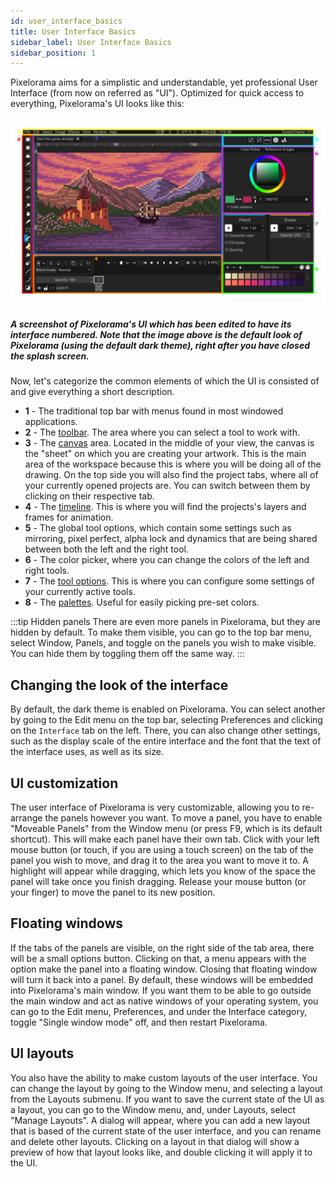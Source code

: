 ```yaml
---
id: user_interface_basics
title: User Interface Basics
sidebar_label: User Interface Basics
sidebar_position: 1
---
```


Pixelorama aims for a simplistic and understandable, yet professional User Interface (from now on referred as "UI"). Optimized for quick access to everything, Pixelorama's UI looks like this:

![A screenshot of Pixelorama's UI which has been edited to have its interface numbered.](../../../static/img/ui-introduction.png)

##### A screenshot of Pixelorama's UI which has been edited to have its interface numbered. Note that the image above is the default look of Pixelorama (using the default dark theme), right after you have closed the splash screen.

Now, let's categorize the common elements of which the UI is consisted of and give everything a short description.

- **1** - The traditional top bar with menus found in most windowed applications.
- **2** - The [toolbar](../tools). The area where you can select a tool to work with.
- **3** - The [canvas](canvas) area. Located in the middle of your view, the canvas is the "sheet" on which you are creating your artwork. This is the main area of the workspace because this is where you will be doing all of the drawing. On the top side you will also find the project tabs, where all of your currently opened projects are. You can switch between them by clicking on their respective tab.
- **4** - The [timeline](timeline). This is where you will find the projects's layers and frames for animation.
- **5** - The global tool options, which contain some settings such as mirroring, pixel perfect, alpha lock and dynamics that are being shared between both the left and the right tool.
- **6** - The color picker, where you can change the colors of the left and right tools.
- **7** - The [tool options](../tools/#tool-options). This is where you can configure some settings of your currently active tools.
- **8** - The [palettes](../palettes). Useful for easily picking pre-set colors.

:::tip Hidden panels
There are even more panels in Pixelorama, but they are hidden by default. To make them visible, you can go to the top bar menu, select Window, Panels, and toggle on the panels you wish to make visible. You can hide them by toggling them off the same way.
:::

## Changing the look of the interface
By default, the dark theme is enabled on Pixelorama. You can select another by going to the Edit menu on the top bar, selecting Preferences and clicking on the `Interface` tab on the left. There, you can also change other settings, such as the display scale of the entire interface and the font that the text of the interface uses, as well as its size.

## UI customization
The user interface of Pixelorama is very customizable, allowing you to re-arrange the panels however you want. To move a panel, you have to enable "Moveable Panels" from the Window menu (or press F9, which is its default shortcut). This will make each panel have their own tab. Click with your left mouse button (or touch, if you are using a touch screen) on the tab of the panel you wish to move, and drag it to the area you want to move it to. A highlight will appear while dragging, which lets you know of the space the panel will take once you finish dragging. Release your mouse button (or your finger) to move the panel to its new position.

## Floating windows
If the tabs of the panels are visible, on the right side of the tab area, there will be a small options button. Clicking on that, a menu appears with the option make the panel into a floating window. Closing that floating window will turn it back into a panel. By default, these windows will be embedded into Pixelorama's main window. If you want them to be able to go outside the main window and act as native windows of your operating system, you can go to the Edit menu, Preferences, and under the Interface category, toggle "Single window mode" off, and then restart Pixelorama.

## UI layouts
You also have the ability to make custom layouts of the user interface. You can change the layout by going to the Window menu, and selecting a layout from the Layouts submenu. If you want to save the current state of the UI as a layout, you can go to the Window menu, and, under Layouts, select "Manage Layouts". A dialog will appear, where you can add a new layout that is based of the current state of the user interface, and you can rename and delete other layouts. Clicking on a layout in that dialog will show a preview of how that layout looks like, and double clicking it will apply it to the UI.